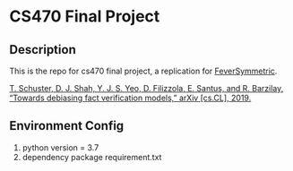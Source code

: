 # CS470 Final Project

## Description
This is the repo for cs470 final project, a replication for  [FeverSymmetric](https://github.com/TalSchuster/FeverSymmetric).

[T. Schuster, D. J. Shah, Y. J. S. Yeo, D. Filizzola, E. Santus, and R. Barzilay, “Towards debiasing fact verification models,” arXiv \[cs.CL\], 2019.](https://arxiv.org/abs/1908.05267)



## Environment Config
1. python version = 3.7 
2. dependency package requirement.txt
